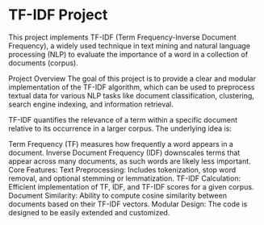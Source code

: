 # TF-IDF Project
This project implements TF-IDF (Term Frequency-Inverse Document Frequency), a widely used technique in text mining and natural language processing (NLP) to evaluate the importance of a word in a collection of documents (corpus).

Project Overview
The goal of this project is to provide a clear and modular implementation of the TF-IDF algorithm, which can be used to preprocess textual data for various NLP tasks like document classification, clustering, search engine indexing, and information retrieval.

TF-IDF quantifies the relevance of a term within a specific document relative to its occurrence in a larger corpus. The underlying idea is:

Term Frequency (TF) measures how frequently a word appears in a document.
Inverse Document Frequency (IDF) downscales terms that appear across many documents, as such words are likely less important.
Core Features:
Text Preprocessing: Includes tokenization, stop word removal, and optional stemming or lemmatization.
TF-IDF Calculation: Efficient implementation of TF, IDF, and TF-IDF scores for a given corpus.
Document Similarity: Ability to compute cosine similarity between documents based on their TF-IDF vectors.
Modular Design: The code is designed to be easily extended and customized.
